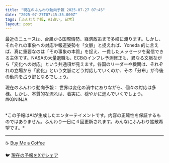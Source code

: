 ```yaml
---
title: "現在のふんわり動向予報 2025-07-27 07:45"
date: "2025-07-27T07:45:35.000Z"
tags: [ふんわり予報, AI占い, 日常]
layout: post
---
```


最近のニュースは、台風から国際情勢、経済政策まで多岐に渡ります。しかし、それぞれの事象への対応や報道姿勢を「文脈」と捉えれば、Yoneda 的に言えば、真に重要なのは「その事象の本質」を捉え、一貫したメッセージを発信できる主体です。NASAの大量退職も、ECBのインフレ予測修正も、異なる文脈ながら「変化への対応」という共通項が見えます。各国のリーダーや機関は、それぞれの立場から「変化」という文脈にどう対応していくのか、その「分布」が今後の動向を占う鍵となるでしょう。


現在のふんわり動向予報：
世界は変化の渦中にありながら、個々の対応は多様。しかし、本質的な流れは、着実に、穏やかに進んでいくでしょう。#KGNINJA

<br>
*この予報はAIが生成したエンターテイメントです。内容の正確性を保証するものではありません。ふんわり一日に４回更新されます。みんなにふんわり拡散希望です。*

---
☕️ [Buy Me a Coffee](https://www.buymeacoffee.com/kgninja)

🐦 [現在の予報をXでシェア](https://twitter.com/intent/tweet?text=%E7%8F%BE%E5%9C%A8%E3%81%AE%E3%81%B5%E3%82%93%E3%82%8F%E3%82%8A%E4%BA%88%E5%A0%B1%3A%20%E3%80%8C%E6%9C%80%E8%BF%91%E3%81%AE%E3%83%8B%E3%83%A5%E3%83%BC%E3%82%B9%E3%81%AF%E3%80%81%E5%8F%B0%E9%A2%A8%E3%81%8B%E3%82%89%E5%9B%BD%E9%9A%9B%E6%83%85%E5%8B%A2%E3%80%81%E7%B5%8C%E6%B8%88%E6%94%BF%E7%AD%96%E3%81%BE%E3%81%A7%E5%A4%9A%E5%B2%90%E3%81%AB%E6%B8%A1%E3%82%8A%E3%81%BE%E3%81%99%E3%80%82%E3%80%8D%23KGNINJA%20%E7%B6%9A%E3%81%8D%E3%81%AF%E3%83%96%E3%83%AD%E3%82%B0%E3%81%A7%EF%BC%81%F0%9F%91%87&url=https%3A%2F%2Fkg-ninja.github.io%2FFunwariyoso%2F)
